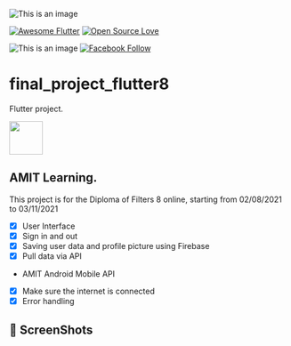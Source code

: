 ![This is an image](	https://img.shields.io/badge/Adobe%20XD-470137?style=for-the-badge&logo=Adobe%20XD&logoColor=#FF61F6)

<a href="https://github.com/Solido/awesome-flutter"><img alt="Awesome Flutter" src="https://img.shields.io/badge/Awesome-Flutter-blue.svg?longCache=true&style=flat-square" /></a>  [![Open Source Love](https://badges.frapsoft.com/os/v1/open-source.svg?v=102)](https://opensource.org/licenses/Apache-2.0) 


![This is an image](https://raw.githubusercontent.com/flutter/website/archived-master/src/_assets/image/flutter-lockup-bg.jpg)
[![Facebook Follow](https://img.shields.io/badge/Facebook-1877F2?style=for-the-badge&logo=facebook&logoColor=white)](https://www.facebook.com/ENG.3BDAIM/)
# final_project_flutter8

Flutter project.

<a href="https://www.buymeacoffee.com/mitesh"><img src="https://cdn.buymeacoffee.com/buttons/v2/default-yellow.png" height="60"></a>


## AMIT Learning.

This project is for the Diploma of Filters 8 online, starting from 02/08/2021 to 03/11/2021

- [x] User Interface
- [x] Sign in and out
- [x] Saving user data and profile picture using Firebase
- [x] Pull data via API
- AMIT Android Mobile API
- [x] Make sure the internet is connected
- [x] Error handling

## 📸 ScreenShots
